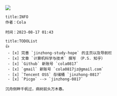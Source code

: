
![](https://cola-picgo-1311841992.cos.ap-beijing.myqcloud.com/20230416090927.png)



```ad-tip
title:INFO
作者：Cola

时间：2023-08-17 01:43

```

```ad-todo
title:TODOList
👍
 - [x] 完善 `jinzhong-study-hope` 的主页以及导航栏
 - [x] 文章 `计算机科学与技术` 撰写 （P.S. 知乎）
 - [x] `Github` 新账号 `cola0817`
 - [x] `gmail` 新账号 `cola0817jz@gmail.com`
 - [x] `Tencent OSS` 存储桶 `jinzhong-0817`
 - [x] `Picgo` --> `jinzhong-0817`
```


```ad-note
沉舟侧畔千帆过，病树前头万木春。
```


